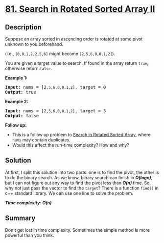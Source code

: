 # [81. Search in Rotated Sorted Array II](https://leetcode.com/problems/search-in-rotated-sorted-array-ii/)

## Description

<div class="content__u3I1 question-content__JfgR"><div><p>Suppose an array sorted in ascending order is rotated at some pivot unknown to you beforehand.</p>

<p>(i.e., <code>[0,0,1,2,2,5,6]</code> might become <code>[2,5,6,0,0,1,2]</code>).</p>

<p>You are given a target value to search. If found in the array return <code>true</code>, otherwise return <code>false</code>.</p>

<p><strong>Example 1:</strong></p>

<pre><strong>Input:</strong> nums = [2<code>,5,6,0,0,1,2]</code>, target = 0
<strong>Output:</strong> true
</pre>

<p><strong>Example 2:</strong></p>

<pre><strong>Input:</strong> nums = [2<code>,5,6,0,0,1,2]</code>, target = 3
<strong>Output:</strong> false</pre>

<p><strong>Follow up:</strong></p>

<ul>
	<li>This is a follow up problem to&nbsp;<a href="/problems/search-in-rotated-sorted-array/description/">Search in Rotated Sorted Array</a>, where <code>nums</code> may contain duplicates.</li>
	<li>Would this affect the run-time complexity? How and why?</li>
</ul>
</div></div>

## Solution
At first, I split this solution into two parts: one is to find the pivot, the other is to do the binary search. As we know, binary search can finish in _**O(logn)**_, but I can not figure out any way to find the pivot less than _**O(n)**_ time. So, why not just pass the vector to find the `target`? There is a function `find()` in c++ standard library. We can use one line to solve the problem.

_**Time complexity: O(n)**_

## Summary
Don't get lost in time complexity. Sometimes the simple method is more powerful than you think.
